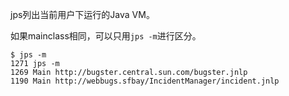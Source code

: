 
jps列出当前用户下运行的Java VM。

如果mainclass相同，可以只用`jps -m`进行区分。

```
$ jps -m
1271 jps -m
1269 Main http://bugster.central.sun.com/bugster.jnlp
1190 Main http://webbugs.sfbay/IncidentManager/incident.jnlp
```






